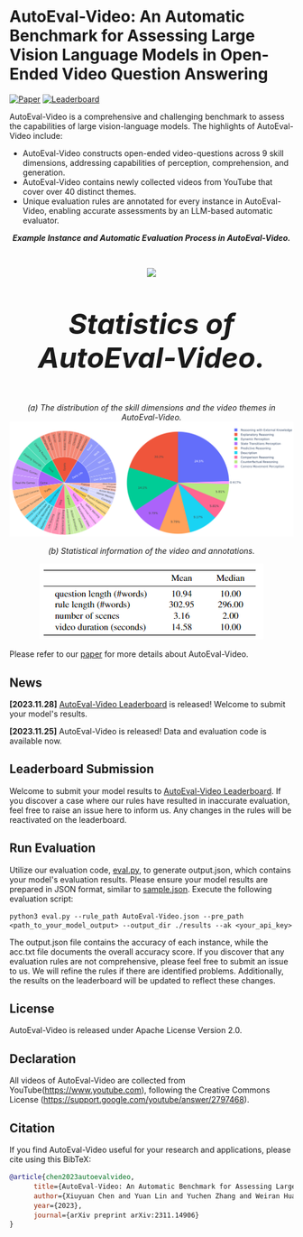 # AutoEval-Video: An Automatic Benchmark for Assessing Large Vision Language Models in Open-Ended Video Question Answering
[![Paper](https://img.shields.io/badge/Paper-arxiv.2311.14906-green)](https://arxiv.org/abs/2311.14906)
[![Leaderboard](https://img.shields.io/badge/Leaderboard-open_in_🤗spaces-blue)](https://huggingface.co/spaces/khhuiyh/AutoEval-Video_LeaderBoard)

AutoEval-Video is a comprehensive and challenging benchmark to assess the capabilities of large vision-language models. The highlights of AutoEval-Video include:
- AutoEval-Video constructs open-ended video-questions across 9 skill dimensions, addressing capabilities of perception, comprehension, and generation.
- AutoEval-Video contains newly collected videos from YouTube that cover over 40 distinct themes.
- Unique evaluation rules are annotated for every instance in AutoEval-Video, enabling accurate assessments by an LLM-based automatic evaluator.
<!-- <p align="center">
  <b><em>Examples of AutoEval-Video.</em></b>
  <img src="https://github.com/Xiuyuan-Chen/AutoEval-Video/blob/main/figs/cases.png"/>
</p>
<br> -->
<p align="center">
  <b><em>Example Instance and Automatic Evaluation Process in AutoEval-Video.</em></b>
</p>
<br>
<p align="center">
  <img src="https://github.com/Xiuyuan-Chen/AutoEval-Video/blob/main/figs/overview.png"/>
</p>
<p align="center" style="font-size:50px;">
  <b><em>Statistics of AutoEval-Video.</em></b>
</p>
<p align="center">
  <em> (a) The distribution of the skill dimensions and the video themes in AutoEval-Video.</em>
  <img src="https://github.com/Xiuyuan-Chen/AutoEval-Video/blob/main/figs/distribution.png"/>
</p>
<p align="center">
  <em> (b) Statistical information of the video and annotations.</em>
</p>
<p align="center">
  <img src="https://github.com/Xiuyuan-Chen/AutoEval-Video/blob/main/figs/statistics_table.png"/>
</p>

Please refer to our [paper](https://arxiv.org/abs/2311.14906) for more details about AutoEval-Video.
## News
**[2023.11.28]** [AutoEval-Video Leaderboard](https://huggingface.co/spaces/khhuiyh/AutoEval-Video_LeaderBoard) is released! Welcome to submit your model's results.

**[2023.11.25]** AutoEval-Video is released! Data and evaluation code is available now.

## Leaderboard Submission

Welcome to submit your model results to [AutoEval-Video Leaderboard](https://huggingface.co/spaces/khhuiyh/AutoEval-Video_LeaderBoard). If you discover a case where our rules have resulted in inaccurate evaluation, feel free to raise an issue here to inform us. Any changes in the rules will be reactivated on the leaderboard.

## Run Evaluation

Utilize our evaluation code, [eval.py](https://github.com/Xiuyuan-Chen/AutoEval-Video/eval.py), to generate output.json, which contains your model's evaluation results. Please ensure your model results are prepared in JSON format, similar to [sample.json](https://github.com/Xiuyuan-Chen/AutoEval-Video/blob/main/sample.json). Execute the following evaluation script:

```shell
python3 eval.py --rule_path AutoEval-Video.json --pre_path <path_to_your_model_output> --output_dir ./results --ak <your_api_key>
```

The output.json file contains the accuracy of each instance, while the acc.txt file documents the overall accuracy score. If you discover that any evaluation rules are not comprehensive, please feel free to submit an issue to us. We will refine the rules if there are identified problems. Additionally, the results on the leaderboard will be updated to reflect these changes.


## License
AutoEval-Video is released under Apache License Version 2.0.


## Declaration
All videos of AutoEval-Video are collected from YouTube(https://www.youtube.com), following the Creative Commons License (https://support.google.com/youtube/answer/2797468).

## Citation
If you find AutoEval-Video useful for your research and applications, please cite using this BibTeX:
```bibtex
@article{chen2023autoevalvideo,
      title={AutoEval-Video: An Automatic Benchmark for Assessing Large Vision Language Models in Open-Ended Video Question Answering}, 
      author={Xiuyuan Chen and Yuan Lin and Yuchen Zhang and Weiran Huang},
      year={2023},
      journal={arXiv preprint arXiv:2311.14906}
}
```
